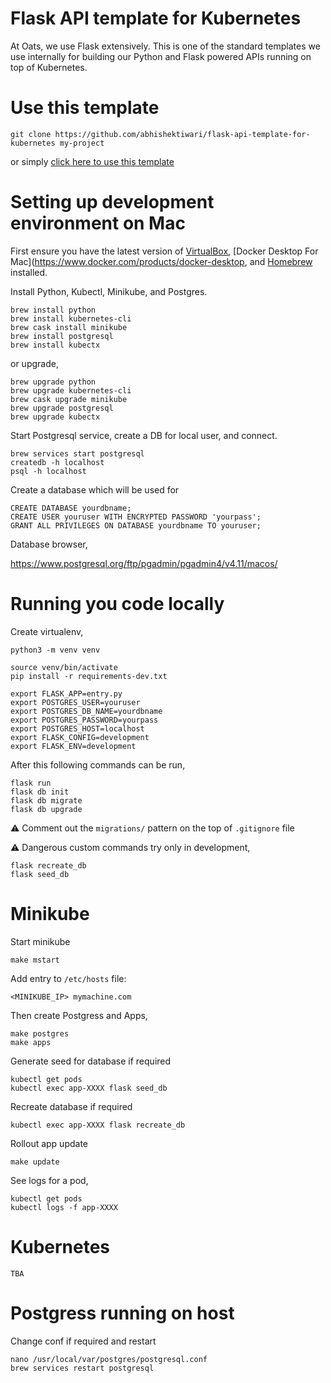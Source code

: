 # Flask API template for Kubernetes
At Oats, we use Flask extensively. This is one of the standard templates we use internally for building our Python and Flask powered APIs running on top of Kubernetes.

# Use this template

```
git clone https://github.com/abhishektiwari/flask-api-template-for-kubernetes my-project
```

or simply [click here to use this template](https://github.com/abhishektiwari/flask-api-template-for-kubernetes/generate)


# Setting up development environment on Mac

First ensure you have the latest version of [VirtualBox](https://www.virtualbox.org/wiki/Downloads), [Docker Desktop For Mac](https://www.docker.com/products/docker-desktop, and [Homebrew](https://brew.sh/) installed.

Install Python, Kubectl, Minikube, and Postgres. 

```
brew install python
brew install kubernetes-cli
brew cask install minikube
brew install postgresql
brew install kubectx
```

or upgrade,

```
brew upgrade python
brew upgrade kubernetes-cli
brew cask upgrade minikube
brew upgrade postgresql
brew upgrade kubectx
```

Start Postgresql service, create a DB for local user, and connect.
```
brew services start postgresql
createdb -h localhost
psql -h localhost
```

Create a database which will be used for 
```
CREATE DATABASE yourdbname;
CREATE USER youruser WITH ENCRYPTED PASSWORD 'yourpass';
GRANT ALL PRIVILEGES ON DATABASE yourdbname TO youruser;
```

Database browser,

https://www.postgresql.org/ftp/pgadmin/pgadmin4/v4.11/macos/

# Running you code locally
Create virtualenv,
```
python3 -m venv venv
```

```
source venv/bin/activate
pip install -r requirements-dev.txt
```

```
export FLASK_APP=entry.py
export POSTGRES_USER=youruser
export POSTGRES_DB_NAME=yourdbname
export POSTGRES_PASSWORD=yourpass
export POSTGRES_HOST=localhost
export FLASK_CONFIG=development
export FLASK_ENV=development
```

After this following commands can be run,

```
flask run
flask db init
flask db migrate
flask db upgrade
```

⚠️ Comment out the `migrations/` pattern on the top of `.gitignore` file

⚠️ Dangerous custom commands try only in development,

```
flask recreate_db
flask seed_db
```

# Minikube

Start minikube
```
make mstart
```

Add entry to `/etc/hosts` file:

```
<MINIKUBE_IP> mymachine.com
```

Then create Postgress and Apps,

```
make postgres
make apps
```

Generate seed for database if required

```
kubectl get pods
kubectl exec app-XXXX flask seed_db
```

Recreate database if required

```
kubectl exec app-XXXX flask recreate_db
```

Rollout app update

```
make update
```

See logs for a pod,

```
kubectl get pods
kubectl logs -f app-XXXX
```

# Kubernetes

```
TBA
```

# Postgress running on host

Change conf if required and restart

```
nano /usr/local/var/postgres/postgresql.conf
brew services restart postgresql
```

